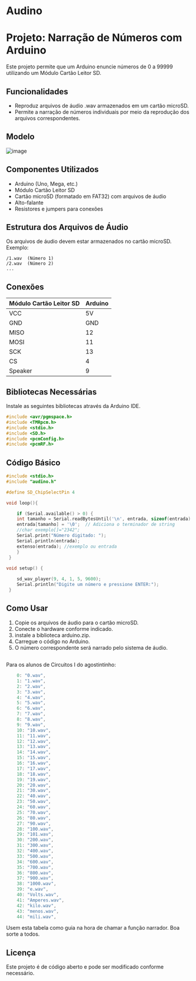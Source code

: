 # Audino

# Projeto: Narração de Números com Arduino

Este projeto permite que um Arduino enuncie números de 0 a 99999 utilizando um Módulo Cartão Leitor SD.

## Funcionalidades
- Reproduz arquivos de áudio .wav armazenados em um cartão microSD.
- Permite a narração de números individuais por meio da reprodução dos arquivos correspondentes.


## Modelo
  ![image](https://github.com/user-attachments/assets/0bb20ca4-c35a-43a8-bfdc-6a401ba2618d)

## Componentes Utilizados
- Arduino (Uno, Mega, etc.)
- Módulo Cartão Leitor SD
- Cartão microSD (formatado em FAT32) com arquivos de áudio
- Alto-falante
- Resistores e jumpers para conexões

## Estrutura dos Arquivos de Áudio
Os arquivos de áudio devem estar armazenados no cartão microSD. Exemplo:
```
/1.wav  (Número 1)
/2.wav  (Número 2)
...
```

## Conexões
| Módulo Cartão Leitor SD | Arduino      |
|-------------------------|--------------|         
| VCC                     | 5V           |         
| GND                     | GND          |         
| MISO                    | 12           |         
| MOSI                    | 11           |         
| SCK                     | 13           |         
| CS                      | 4            |    
| Speaker                 | 9            |
 
 

## Bibliotecas Necessárias
Instale as seguintes bibliotecas através da Arduino IDE.
```cpp
#include <avr/pgmspace.h>
#include <TMRpcm.h>
#include <stdio.h>
#include <SD.h>
#include <pcmConfig.h>
#include <pcmRF.h>

```

## Código Básico
```cpp
#include <stdio.h>
#include "audino.h"

#define SD_ChipSelectPin 4

void loop(){

    if (Serial.available() > 0) {
    int tamanho = Serial.readBytesUntil('\n', entrada, sizeof(entrada) - 1);
    entrada[tamanho] = '\0';  // Adiciona o terminador de string
    //char exemplo[]="2342";
    Serial.print("Número digitado: ");
    Serial.println(entrada);
    extenso(entrada); //exemplo ou entrada
    }
 }
 
void setup() {

    sd_wav_player(9, 4, 1, 5, 9600);
    Serial.println("Digite um número e pressione ENTER:");
 }
```

## Como Usar
1. Copie os arquivos de áudio para o cartão microSD.
2. Conecte o hardware conforme indicado.
3. instale a biblioteca arduino.zip. 
4. Carregue o código no Arduino.
5. O número correspondente será narrado pelo sistema de áudio.

##
Para os alunos de Circuitos I do agostintinho:
```cpp
    0: "0.wav",
    1: "1.wav",
    2: "2.wav",
    3: "3.wav",
    4: "4.wav",
    5: "5.wav",
    6: "6.wav",
    7: "7.wav",
    8: "8.wav",
    9: "9.wav",
    10: "10.wav",
    11: "11.wav",
    12: "12.wav",
    13: "13.wav",
    14: "14.wav",
    15: "15.wav",
    16: "16.wav",
    17: "17.wav",
    18: "18.wav",
    19: "19.wav",
    20: "20.wav",
    21: "30.wav",
    22: "40.wav",
    23: "50.wav",
    24: "60.wav",
    25: "70.wav",
    26: "80.wav",
    27: "90.wav",
    28: "100.wav",
    29: "101.wav",
    30: "200.wav",
    31: "300.wav",
    32: "400.wav",
    33: "500.wav",
    34: "600.wav",
    35: "700.wav",
    36: "800.wav",
    37: "900.wav",
    38: "1000.wav",
    39: "e.wav",
    40: "Volts.wav",
    41: "Amperes.wav",
    42: "kilo.wav",
    43: "menos.wav",
    44: "mili.wav",
```
Usem esta tabela como guia na hora de chamar a função narrador. 
Boa sorte a todos.

## Licença
Este projeto é de código aberto e pode ser modificado conforme necessário.




